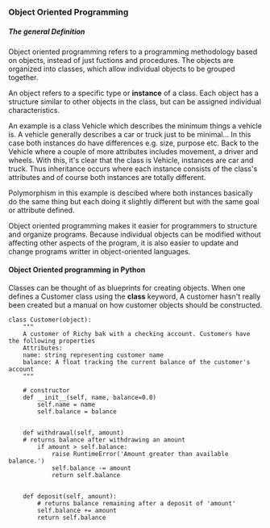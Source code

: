 ### Object Oriented Programming  

##### The general Definition  
Object oriented programming refers to a programming methodology based on objects, instead of just fuctions and procedures. The objects are organized into classes, which allow individual objects to be grouped together.  

An object refers to a specific type or **instance** of a class. Each object has a structure similar to other objects in the class, but can be assigned individual characteristics.  

An example is a class Vehicle which describes the minimum things a vehicle is. A vehicle generally describes a car or truck just to be minimal... In this case both instances do have differences e.g. size, purpose etc. Back to the Vehicle where a couple of more attributes includes movement, a driver and wheels. With this, it's clear that the class is Vehicle, instances are car and truck. Thus inheritance occurs where each instance consists of the class's attributes and of course both instances are totally different.  

Polymorphism in this example is descibed where both instances basically do the same thing but each doing it slightly different but with the same goal or attribute defined.  

Object oriented programming makes it easier for programmers to structure and organize programs. Because individual objects can be modified without affecting other aspects of the program, it is also easier to update and change programs writter in object-oriented languages.  


#### Object Oriented programming in Python  

Classes can be thought of as blueprints for creating objects. When one defines a Customer class using the **class** keyword, A customer hasn't really been created but a manual on how customer objects should be constructed.  

```
class Customer(object):
	"""
	A customer of Richy bak with a checking account. Customers have the following properties
	Attributes:  
	name: string representing customer name  
	balance: A float tracking the current balance of the customer's account
	"""

	# constructor
	def __init__(self, name, balance=0.0)
		self.name = name
		self.balance = balance


	def withdrawal(self, amount)
	# returns balance after withdrawing an amount
		if amount > self.balance:
			raise RuntimeError('Amount greater than available balance.')
			self.balance -= amount
			return self.balance


	def deposit(self, amount):
		# returns balance remaining after a deposit of 'amount'
		self.balance += amount
		return self.balance
```
